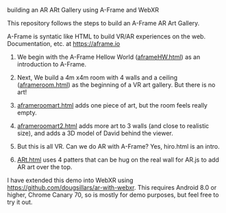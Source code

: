 building an AR ARt Gallery using A-Frame and WebXR 


This repository follows the steps to build an A-Frame AR Art Gallery.  

A-Frame is syntatic like HTML to build VR/AR experiences on the web.  Documentation, etc. at https://aframe.io

1. We begin with the A-Frame Hellow World ([aframeHW.html](aframeHW.html)) as an introduction to A-Frame.

2. Next, We build a 4m x4m room with 4 walls and a ceiling ([aframeroom.html](aframeroom.html)) as the beginning of a VR art gallery.  But there is no art!

3.  [aframeroomart.html](aframeroomart.html) adds one piece of art, but the room feels really empty.

4.  [aframeroomart2.html](aframeroomart2.html) adds more art to 3 walls (and close to realistic size), and adds a 3D model of David behind the viewer.

5. But this is all VR.  Can we do AR with A-Frame?  Yes,  hiro.html is an intro.

6. [ARt.html](ARt.html) uses 4 patters that can be hug on the real wall for AR.js to add AR art over the top.

I have extended this demo into WebXR using https://github.com/dougsillars/ar-with-webxr.  This requires Android 8.0 or higher, Chrome Canary 70, so is mostly for demo purposes, but feel free to try it out.
